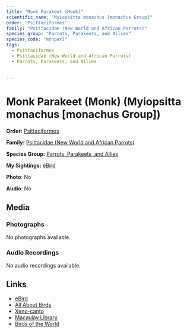 ```yaml
---
title: "Monk Parakeet (Monk)"
scientific_name: "Myiopsitta monachus [monachus Group]"
order: "Psittaciformes"
family: "Psittacidae (New World and African Parrots)"
species_group: "Parrots, Parakeets, and Allies"
species_code: "monpar1"
tags: 
  - Psittaciformes
  - Psittacidae (New World and African Parrots)
  - Parrots, Parakeets, and Allies
  
  
---
```


# Monk Parakeet (Monk) (Myiopsitta monachus [monachus Group])

**Order:** [Psittaciformes](/tags/psittaciformes)

**Family:** [Psittacidae (New World and African Parrots)](/tags/psittacidae-new-world-and-african-parrots)

**Species Group:** [Parrots, Parakeets, and Allies](/tags/parrots-parakeets-and-allies)

**My Sightings:** [eBird](https://ebird.org/lifelist?r=world&time=life&spp=monpar1)

**Photo**: No 

**Audio**: No

## Media
### Photographs
No photographs available.

### Audio Recordings
No audio recordings available.

## Links
* [eBird](https://ebird.org/species/monpar1) 
* [All About Birds](https://www.allaboutbirds.org/guide/monpar1) 
* [Xeno-canto](https://www.xeno-canto.org/species/myiopsitta-monachus-[monachus-group]) 
* [Macaulay Library](https://search.macaulaylibrary.org/catalog?taxonCode=monpar1&sort=rating_rank_desc)
* [Birds of the World](https://birdsoftheworld.org/bow/species/monpar1)
